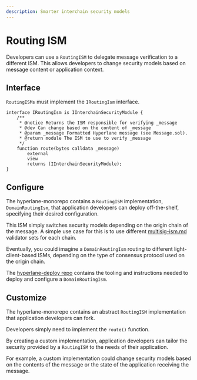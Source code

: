 ```yaml
---
description: Smarter interchain security models
---
```


# Routing ISM

Developers can use a `RoutingISM` to delegate message verification to a different ISM. This allows developers to change security models based on message content or application context.&#x20;

## Interface

`RoutingISMs` must implement the `IRoutingIsm` interface.

```solidity
interface IRoutingIsm is IInterchainSecurityModule {
    /**
     * @notice Returns the ISM responsible for verifying _message
     * @dev Can change based on the content of _message
     * @param _message Formatted Hyperlane message (see Message.sol).
     * @return module The ISM to use to verify _message
     */
    function route(bytes calldata _message)
        external
        view
        returns (IInterchainSecurityModule);
}
```

## Configure

The hyperlane-monorepo contains a `RoutingISM` implementation, `DomainRoutingIsm`, that application developers can deploy off-the-shelf, specifying their desired configuration.

This ISM simply switches security models depending on the origin chain of the message. A simple use case for this is to use different [multisig-ism.md](multisig-ism.md "mention") validator sets for each chain.

Eventually, you could imagine a `DomainRoutingIsm` routing to different light-client-based ISMs, depending on the type of consensus protocol used on the origin chain.

The [hyperlane-deploy repo](https://github.com/hyperlane-xyz/hyperlane-deploy) contains the tooling and instructions needed to deploy and configure a `DomainRoutingIsm`.

## Customize

The hyperlane-monorepo contains an abstract `RoutingISM` implementation that application developers can fork.

Developers simply need to implement the `route()` function.

By creating a custom implementation, application developers can tailor the security provided by a `RoutingISM` to the needs of their application.

For example, a custom implementation could change security models based on the contents of the message or the state of the application receiving the message.
